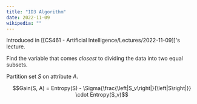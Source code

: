 ```yaml
---
title: "ID3 Algorithm"
date: 2022-11-09
wikipedia: ""
---
```


Introduced in [[CS461 - Artificial Intelligence/Lectures/2022-11-09]]'s lecture.

Find the variable that comes *closest* to dividing the data into two equal subsets.

Partition set $S$ on attribute $A$.

$$Gain(S, A) = Entropy(S) - \Sigma{\frac{\left|S_v\right|}{\left|S\right|}} \cdot Entropy(S_v)$$